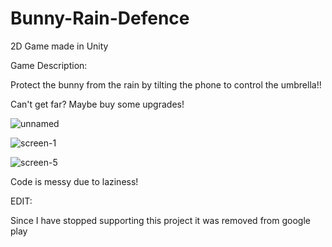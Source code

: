 # Bunny-Rain-Defence

2D Game made in Unity

Game Description: 

Protect the bunny from the rain by tilting the phone to control the umbrella!! 

Can't get far? Maybe buy some upgrades!

![unnamed](https://user-images.githubusercontent.com/35507715/99890837-f3e62080-2c6b-11eb-878a-ded73b6e5955.png)

![screen-1](https://user-images.githubusercontent.com/35507715/99890897-addd8c80-2c6c-11eb-8cad-d5b62ab837c6.jpg)

![screen-5](https://user-images.githubusercontent.com/35507715/99890836-f34d8a00-2c6b-11eb-9862-cc6da5117081.jpg)


Code is messy due to laziness!

EDIT: 

Since I have stopped supporting this project it was removed from google play
